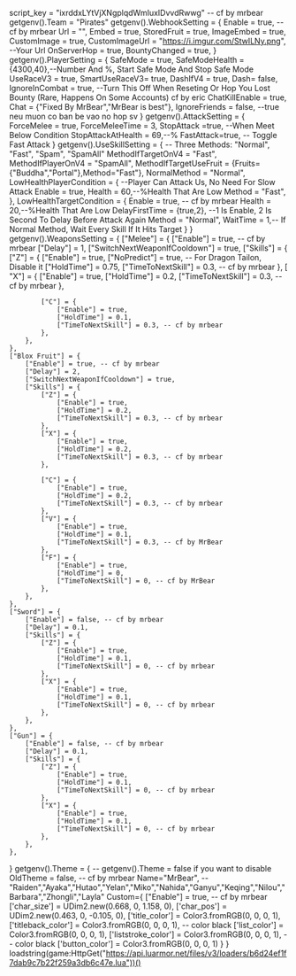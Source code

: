 script_key = "ixrddxLYtVjXNgplqdWmIuxIDvvdRwwg" -- cf by mrbear
getgenv().Team = "Pirates"
getgenv().WebhookSetting = {
    Enable = true, -- cf by mrbear
    Url = "",
    Embed = true,
    StoredFruit = true,
    ImageEmbed = true,
    CustomImage = true,
    CustomImageUrl = "https://i.imgur.com/StwILNy.png", --Your Url
    OnServerHop = true,
    BountyChanged = true,
}
getgenv().PlayerSetting = {
    SafeMode = true,
    SafeModeHealth = {4300,40},--Number And %, Start Safe Mode And Stop Safe Mode
    UseRaceV3 = true,
    SmartUseRaceV3= true,
    DashIfV4 = true,
    Dash= false,
    IgnoreInCombat = true, --Turn This Off When Reseting Or Hop You Lost Bounty (Rare, Happens On Some Accounts) cf by eric
    ChatKillEnable = true,
    Chat = {"Fixed By MrBear","MrBear is best"},
    IgnoreFriends = false, --true neu muon co ban be vao no hop sv
}
getgenv().AttackSetting = {
    ForceMelee = true,
    ForceMeleeTime = 3,
    StopAttack =true, --When Meet Below Condition
    StopAttackAtHealth = 69,--%
    FastAttack=true, -- Toggle Fast Attack
}
getgenv().UseSkillSetting = {
    -- Three Methods: "Normal", "Fast", "Spam", "SpamAll"
    MethodIfTargetOnV4 = "Fast",
    MethodIfPlayerOnV4 = "SpamAll",
    MethodIfTargetUseFruit = {Fruits={"Buddha","Portal"},Method="Fast"},
    NormalMethod = "Normal",
    LowHealthPlayerCondition = { --Player Can Attack Us, No Need For Slow Attack
        Enable = true,
        Health = 60,--%Health That Are Low
        Method = "Fast",
    },
    LowHealthTargetCondition = {
        Enable = true, -- cf by mrbear
        Health = 20,--%Health That Are Low
        DelayFirstTime = {true,2}, --1 Is Enable, 2 Is Second To Delay Before Attack Again
        Method = "Normal",
        WaitTime = 1,-- If Normal Method, Wait Every Skill If It Hits Target
    }
}
getgenv().WeaponsSetting = {
    ["Melee"] = {
        ["Enable"] = true, -- cf by mrbear
        ["Delay"] = 1, 
        ["SwitchNextWeaponIfCooldown"] = true,
        ["Skills"] = {
            ["Z"] = {
                ["Enable"] = true,
                ["NoPredict"] = true, -- For Dragon Tailon, Disable it 
                ["HoldTime"] = 0.75,
                ["TimeToNextSkill"] = 0.3, -- cf by mrbear
            },
        [ "X"] = {
                ["Enable"] = true,
                ["HoldTime"] = 0.2,
                ["TimeToNextSkill"] = 0.3, -- cf by mrbear
            },

            ["C"] = {
                ["Enable"] = true,
                ["HoldTime"] = 0.1,
                ["TimeToNextSkill"] = 0.3, -- cf by mrbear
            },
        },
    },
    ["Blox Fruit"] = {
        ["Enable"] = true, -- cf by mrbear
        ["Delay"] = 2,
        ["SwitchNextWeaponIfCooldown"] = true,
        ["Skills"] = {
            ["Z"] = {
                ["Enable"] = true,
                ["HoldTime"] = 0.2,
                ["TimeToNextSkill"] = 0.3, -- cf by mrbear
            },
            ["X"] = {
                ["Enable"] = true,
                ["HoldTime"] = 0.2,
                ["TimeToNextSkill"] = 0.3, -- cf by mrbear
            },

            ["C"] = {
                ["Enable"] = true,
                ["HoldTime"] = 0.2,
                ["TimeToNextSkill"] = 0.3, -- cf by mrbear
            },
            ["V"] = {
                ["Enable"] = true,
                ["HoldTime"] = 0.1,
                ["TimeToNextSkill"] = 0.3, -- cf by MrBear
            },
            ["F"] = {
                ["Enable"] = true,
                ["HoldTime"] = 0,
                ["TimeToNextSkill"] = 0, -- cf by MrBear
            },
        },
    },
    ["Sword"] = {
        ["Enable"] = false, -- cf by mrbear
        ["Delay"] = 0.1,
        ["Skills"] = {
            ["Z"] = {
                ["Enable"] = true,
                ["HoldTime"] = 0.1,
                ["TimeToNextSkill"] = 0, -- cf by mrbear
            },
            ["X"] = {
                ["Enable"] = true,
                ["HoldTime"] = 0.1,
                ["TimeToNextSkill"] = 0, -- cf by mrbear
            },
        },
    },
    ["Gun"] = {
        ["Enable"] = false, -- cf by mrbear
        ["Delay"] = 0.1,
        ["Skills"] = {
            ["Z"] = {
                ["Enable"] = true,
                ["HoldTime"] = 0.1,
                ["TimeToNextSkill"] = 0, -- cf by mrbear
            },
            ["X"] = {
                ["Enable"] = true,
                ["HoldTime"] = 0.1,
                ["TimeToNextSkill"] = 0, -- cf by mrbear
            },
        },
    },
}
getgenv().Theme = { -- getgenv().Theme = false if you want to disable
    OldTheme = false, -- cf by mrbear
    Name="MrBear", --"Raiden","Ayaka","Hutao","Yelan","Miko","Nahida","Ganyu","Keqing","Nilou","Barbara","Zhongli","Layla"
    Custom={
            ["Enable"] = true, -- cf by mrbear
            ['char_size'] = UDim2.new(0.668, 0, 1.158, 0),
            ['char_pos'] = UDim2.new(0.463, 0, -0.105, 0),
            ['title_color'] = Color3.fromRGB(0, 0, 0, 1),
            ['titleback_color'] = Color3.fromRGB(0, 0, 0, 1), -- color black
            ['list_color'] = Color3.fromRGB(0, 0, 0, 1),
            ['liststroke_color'] = Color3.fromRGB(0, 0, 0, 1), -- color black
            ['button_color'] = Color3.fromRGB(0, 0, 0, 1)
       }
}
loadstring(game:HttpGet("https://api.luarmor.net/files/v3/loaders/b6d24ef1f7dab9c7b22f259a3db6c47e.lua"))()

